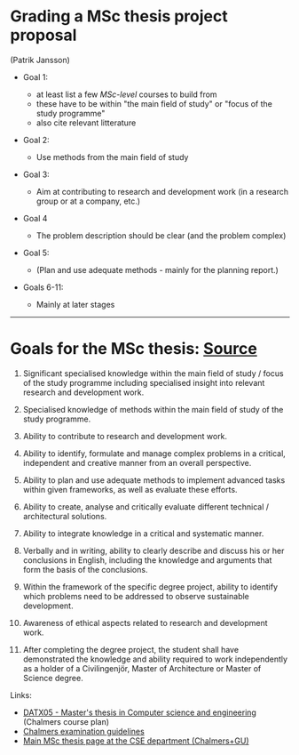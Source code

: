 # Grading a MSc thesis project proposal
(Patrik Jansson)

* Goal 1:
    * at least list a few _MSc-level_ courses to build from
    * these have to be within "the main field of study" or "focus of the study programme"
    * also cite relevant litterature

* Goal 2:
    * Use methods from the main field of study

* Goal 3:
    * Aim at contributing to research and development work (in a research group or at a company, etc.)

* Goal 4
    * The problem description should be clear (and the problem complex)

* Goal 5:
    * (Plan and use adequate methods - mainly for the planning report.)

* Goals 6-11:
    * Mainly at later stages

----------------
# Goals for the MSc thesis: [Source](https://student.portal.chalmers.se/en/chalmersstudies/masters-thesis/Documents/Guidelines%20examination%20degree%20prj.%20English_version.pdf)

1. Significant specialised knowledge within the main field of study / focus of the study programme including specialised insight into relevant research and development work.

2. Specialised knowledge of methods within the main field of study of the study programme.

3. Ability to contribute to research and development work.

4. Ability to identify, formulate and manage complex problems in a critical, independent and creative manner from an overall perspective.

5. Ability to plan and use adequate methods to implement advanced tasks within given frameworks, as well as evaluate these efforts.

6. Ability to create, analyse and critically evaluate different technical / architectural solutions.

7. Ability to integrate knowledge in a critical and systematic manner.

8. Verbally and in writing, ability to clearly describe and discuss his or her conclusions in English, including the knowledge and arguments that form the basis of the conclusions.

9. Within the framework of the specific degree project, ability to identify which problems need to be addressed to observe sustainable development.

10. Awareness of ethical aspects related to research and development work.

11. After completing the degree project, the student shall have demonstrated the knowledge and ability required to work independently as a holder of a Civilingenjör, Master of Architecture or Master of Science degree.

Links:
* [DATX05 - Master's thesis in Computer science and engineering](https://www.student.chalmers.se/sp/course?course_id=28514) (Chalmers course plan)
* [Chalmers examination guidelines](https://student.portal.chalmers.se/en/chalmersstudies/masters-thesis/Documents/Guidelines%20examination%20degree%20prj.%20English_version.pdf)
* [Main MSc thesis page at the CSE department (Chalmers+GU)](https://chalmers.instructure.com/courses/3838)
